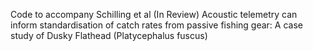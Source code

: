 Code to accompany Schilling et al (In Review) Acoustic telemetry can inform standardisation of catch rates from passive fishing gear: A case study of Dusky Flathead (Platycephalus fuscus)

